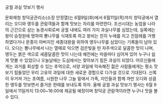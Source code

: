 궁궐 과실 맛보기 행사

문화재청 창덕궁관리소(소장 안정열)는 6월9일(화)에서 6월11일(목)까지 창덕궁에서 열리는 오디와 앵두를 관람객들과 함께 맛보는 자리를 마련한다. 조선시대는 농업을 나라의 근간으로 삼는 농경사회로써 궁궐 내에도 여러 가지 과실나무를 심었는데, 실록에는
왕이 승정원에 명하여 뽕나무를 식재토록 하고 왕비는 친히 누에를 치고 친잠례를 거행하였다거나 문종이 아버지인 세종대왕을 위하여 앵두나무를 심었다는 기록들이 남아 있다. 오디는 뽕나무에서 나는 열매로 익으면 검은빛을 띤 자주색으로 달콤한 맛이 나며, 앵두는 붉은 색으로 새콤달콤한 맛이 나는데 예전에는 마을마다 심어져 있어 누구나 쉽게 맛볼 수 있었으나 오늘날에는 도심에서는 찾아보기 힘든 과실이 되었다. 어르신들에게는 과거를 회상할 수 있는 추억으로, 서양 과일에 익숙해진 젊은 사람들에게는 평소 맛보기 힘들었던 우리 고유의 과일에 대한 새로운 경험으로 다가설 것으로 기대된다. 신록이 우거져 가는 초여름, 시원한 나무 그늘 밑에서 가족, 지인들과 함께 까만 오디와 상큼한 앵두를 맛보면서 즐거운 한때를 보내도록 하자. 올해 궁궐 과실 맛보기 행사는 6월 9일에서 11일까지 13:00~16:00에 제공될 예정이며 창덕궁 관람객이라면 누구나 맛을 볼 수 있다.
